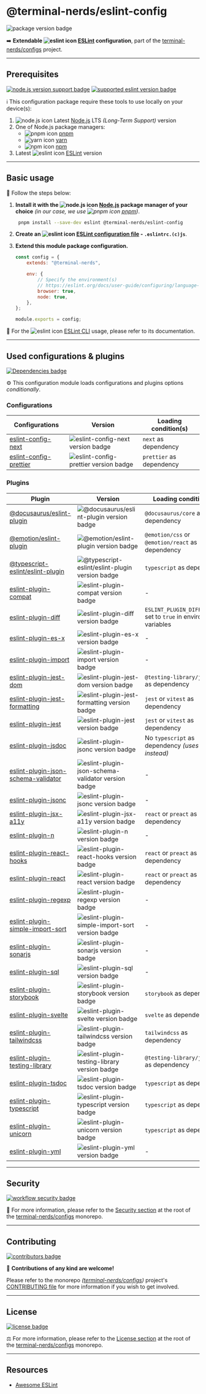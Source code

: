 # @terminal-nerds/eslint-config

![package version badge]

➡️ **Extendable ![eslint icon] [ESLint] configuration**, part of the
[terminal-nerds/configs] project.

[package version badge]: https://img.shields.io/npm/v/@terminal-nerds/eslint-config/latest?style=for-the-badge&logo=npm
[eslint]: https://eslint.org/
[eslint icon]: https://api.iconify.design/logos/eslint.svg
[terminal-nerds/configs]: https://github.com/terminal-nerds/configs

---

## Prerequisites

[![node.js version support badge]][node.js]
[![supported eslint version badge]][eslint]

[node.js version support badge]: https://img.shields.io/node/v-lts/@terminal-nerds/eslint-config?style=for-the-badge&logo=nodedotjs
[supported eslint version badge]: https://img.shields.io/github/package-json/dependency-version/terminal-nerds/configs/peer/eslint?filename=packages%2Feslint%2Fpackage.json&logo=eslint&style=for-the-badge

ℹ️ This configuration package require these tools to use locally on your
device(s):

1. ![node.js icon] Latest [Node.js] LTS _(Long-Term Support)_ version
1. One of Node.js package managers:
    - ![pnpm icon] [pnpm]
    - ![yarn icon] [yarn]
    - ![npm icon] [npm]
1. Latest ![eslint icon] [ESLint] version

[node.js]: https://nodejs.org/en/
[node.js icon]: https://api.iconify.design/logos/nodejs-icon.svg
[pnpm]: https://pnpm.io/
[pnpm icon]: https://api.iconify.design/vscode-icons/file-type-light-pnpm.svg
[npm]: https://npmjs.com/
[npm icon]: https://api.iconify.design/logos/npm-icon.svg
[yarn]: https://yarnpkg.com/
[yarn icon]: https://api.iconify.design/logos/yarn.svg

---

## Basic usage

👣 Follow the steps below:

1. **Install it with the ![node.js icon] [Node.js] package manager of your
   choice** _(in our case, we use ![pnpm icon] [pnpm])_.

    ```sh
     pnpm install --save-dev eslint @terminal-nerds/eslint-config
    ```

1. **Create an ![eslint icon] [ESLint configuration file] - `.eslintrc.(c)js`**.

1. **Extend this module package configuration.**

    ```js
    const config = {
    	extends: "@terminal-nerds",

    	env: {
    		// Specify the environment(s)
    		// https://eslint.org/docs/user-guide/configuring/language-options#specifying-environments
    		browser: true,
    		node: true,
    	},
    };

    module.exports = config;
    ```

📖 For the ![eslint icon] [ESLint CLI] usage, please refer to its documentation.

[eslint configuration file]: https://eslint.org/docs/user-guide/configuring/configuration-files#using-configuration-files
[eslint cli]: https://eslint.org/docs/user-guide/command-line-interface

---

## Used configurations & plugins

[![Dependencies badge]][dependencies url]

⚙️ This configuration module loads configurations and plugins options
_conditionally_.

[dependencies badge]: https://img.shields.io/librariesio/release/npm/@terminal-nerds/eslint-config?style=for-the-badge
[dependencies url]: https://libraries.io/npm/@terminal-nerds%2Feslint-config

### Configurations

<!-- prettier-sort-markdown-table -->

| Configurations           | Version                                 | Loading condition(s)     |
| ------------------------ | --------------------------------------- | ------------------------ |
| [eslint-config-next]     | ![eslint-config-next version badge]     | `next` as dependency     |
| [eslint-config-prettier] | ![eslint-config-prettier version badge] | `prettier` as dependency |

[eslint-config-next]: https://nextjs.org/docs/basic-features/eslint#eslint-config
[eslint-config-next version badge]: https://img.shields.io/npm/v/eslint-config-next?logo=npm&style=flat-square
[eslint-config-prettier]: https://github.com/prettier/eslint-config-prettier
[eslint-config-prettier version badge]: https://img.shields.io/npm/v/eslint-config-prettier?logo=npm&style=flat-square

### Plugins

<!-- prettier-sort-markdown-table -->

| Plugin                                | Version                                              | Loading condition(s)                                               |
| ------------------------------------- | ---------------------------------------------------- | ------------------------------------------------------------------ |
| [@docusaurus/eslint-plugin]           | ![@docusaurus/eslint-plugin version badge]           | `@docusaurus/core` as dependency                                   |
| [@emotion/eslint-plugin]              | ![@emotion/eslint-plugin version badge]              | `@emotion/css` or `@emotion/react` as dependency                   |
| [@typescript-eslint/eslint-plugin]    | ![@typescript-eslint/eslint-plugin version badge]    | `typescript` as dependency                                         |
| [eslint-plugin-compat]                | ![eslint-plugin-compat version badge]                | -                                                                  |
| [eslint-plugin-diff]                  | ![eslint-plugin-diff version badge]                  | `ESLINT_PLUGIN_DIFF_ENABLE` set to `true` in environment variables |
| [eslint-plugin-es-x]                  | ![eslint-plugin-es-x version badge]                  | -                                                                  |
| [eslint-plugin-import]                | ![eslint-plugin-import version badge]                | -                                                                  |
| [eslint-plugin-jest-dom]              | ![eslint-plugin-jest-dom version badge]              | `@testing-library/jest-dom` as dependency                          |
| [eslint-plugin-jest-formatting]       | ![eslint-plugin-jest-formatting version badge]       | `jest` or `vitest` as dependency                                   |
| [eslint-plugin-jest]                  | ![eslint-plugin-jest version badge]                  | `jest` or `vitest` as dependency                                   |
| [eslint-plugin-jsdoc]                 | ![eslint-plugin-jsonc version badge]                 | No `typescript` as dependency _(uses TSDoc instead)_               |
| [eslint-plugin-json-schema-validator] | ![eslint-plugin-json-schema-validator version badge] | -                                                                  |
| [eslint-plugin-jsonc]                 | ![eslint-plugin-jsonc version badge]                 | -                                                                  |
| [eslint-plugin-jsx-a11y]              | ![eslint-plugin-jsx-a11y version badge]              | `react` or `preact` as dependency                                  |
| [eslint-plugin-n]                     | ![eslint-plugin-n version badge]                     | -                                                                  |
| [eslint-plugin-react-hooks]           | ![eslint-plugin-react-hooks version badge]           | `react` or `preact` as dependency                                  |
| [eslint-plugin-react]                 | ![eslint-plugin-react version badge]                 | `react` or `preact` as dependency                                  |
| [eslint-plugin-regexp]                | ![eslint-plugin-regexp version badge]                | -                                                                  |
| [eslint-plugin-simple-import-sort]    | ![eslint-plugin-simple-import-sort version badge]    | -                                                                  |
| [eslint-plugin-sonarjs]               | ![eslint-plugin-sonarjs version badge]               | -                                                                  |
| [eslint-plugin-sql]                   | ![eslint-plugin-sql version badge]                   | -                                                                  |
| [eslint-plugin-storybook]             | ![eslint-plugin-storybook version badge]             | `storybook` as dependency                                          |
| [eslint-plugin-svelte]                | ![eslint-plugin-svelte version badge]                | `svelte` as dependency                                             |
| [eslint-plugin-tailwindcss]           | ![eslint-plugin-tailwindcss version badge]           | `tailwindcss` as dependency                                        |
| [eslint-plugin-testing-library]       | ![eslint-plugin-testing-library version badge]       | `@testing-library/jest-dom` as dependency                          |
| [eslint-plugin-tsdoc]                 | ![eslint-plugin-tsdoc version badge]                 | `typescript` as dependency                                         |
| [eslint-plugin-typescript]            | ![eslint-plugin-typescript version badge]            | `typescript` as dependency                                         |
| [eslint-plugin-unicorn]               | ![eslint-plugin-unicorn version badge]               | `typescript` as dependency                                         |
| [eslint-plugin-yml]                   | ![eslint-plugin-yml version badge]                   | -                                                                  |

[@docusaurus/eslint-plugin]: https://github.com/facebook/docusaurus/tree/main/packages/eslint-plugin
[@docusaurus/eslint-plugin version badge]: https://img.shields.io/npm/v/@docusaurus/eslint-plugin?logo=npm&style=flat-square
[@emotion/eslint-plugin]: https://github.com/emotion-js/emotion/tree/main/packages/eslint-plugin
[@emotion/eslint-plugin version badge]: https://img.shields.io/npm/v/@emotion/eslint-plugin?logo=npm&style=flat-square
[@typescript-eslint/eslint-plugin]: https://github.com/typescript-eslint/typescript-eslint
[@typescript-eslint/eslint-plugin version badge]: https://img.shields.io/npm/v/@typescript-eslint/eslint-plugin?logo=npm&style=flat-square
[eslint-plugin-compat]: https://github.com/amilajack/eslint-plugin-compat
[eslint-plugin-compat version badge]: https://img.shields.io/npm/v/eslint-plugin-compat?logo=npm&style=flat-square
[eslint-plugin-diff]: https://github.com/paleite/eslint-plugin-diff
[eslint-plugin-diff version badge]: https://img.shields.io/npm/v/eslint-plugin-diff?logo=npm&style=flat-square
[eslint-plugin-es-x]: https://github.com/eslint-community/eslint-plugin-es-x
[eslint-plugin-es-x version badge]: https://img.shields.io/npm/v/eslint-plugin-es-x?logo=npm&style=flat-square
[eslint-plugin-import]: https://github.com/import-js/eslint-plugin-import
[eslint-plugin-import version badge]: https://img.shields.io/npm/v/eslint-plugin-import?logo=npm&style=flat-square
[eslint-plugin-jest]: https://github.com/jest-community/eslint-plugin-jest
[eslint-plugin-jest version badge]: https://img.shields.io/npm/v/eslint-plugin-jest?logo=npm&style=flat-square
[eslint-plugin-jest-dom]: https://github.com/jest-community/eslint-plugin-jest-dom
[eslint-plugin-jest-dom version badge]: https://img.shields.io/npm/v/eslint-plugin-jest-dom?logo=npm&style=flat-square
[eslint-plugin-jest-formatting]: https://github.com/dangreenisrael/eslint-plugin-jest-formatting
[eslint-plugin-jest-formatting version badge]: https://img.shields.io/npm/v/eslint-plugin-jest-formatting?logo=npm&style=flat-square
[eslint-plugin-jsdoc]: https://github.com/gajus/eslint-plugin-jsdoc
[eslint-plugin-jsdoc version badge]: https://img.shields.io/npm/v/eslint-plugin-jsdoc?logo=npm&style=flat-square
[eslint-plugin-json-schema-validator]: https://github.com/ota-meshi/eslint-plugin-json-schema-validator
[eslint-plugin-json-schema-validator version badge]: https://img.shields.io/npm/v/eslint-plugin-json-schema-validator?logo=npm&style=flat-square
[eslint-plugin-jsonc]: https://github.com/ota-meshi/eslint-plugin-jsonc
[eslint-plugin-jsonc version badge]: https://img.shields.io/npm/v/eslint-plugin-jsonc?logo=npm&style=flat-square
[eslint-plugin-jsx-a11y]: https://github.com/jsx-eslint/eslint-plugin-jsx-a11y
[eslint-plugin-jsx-a11y version badge]: https://img.shields.io/npm/v/eslint-plugin-jsx-a11y?logo=npm&style=flat-square
[eslint-plugin-n]: https://github.com/eslint-community/eslint-plugin-n
[eslint-plugin-n version badge]: https://img.shields.io/npm/v/eslint-plugin-n?logo=npm&style=flat-square
[eslint-plugin-react]: https://github.com/yannickcr/eslint-plugin-react
[eslint-plugin-react version badge]: https://img.shields.io/npm/v/eslint-plugin-react?logo=npm&style=flat-square
[eslint-plugin-react-hooks]: https://github.com/facebook/react/tree/main/packages/eslint-plugin-react-hooks
[eslint-plugin-react-hooks version badge]: https://img.shields.io/npm/v/eslint-plugin-react-hooks?logo=npm&style=flat-square
[eslint-plugin-regexp]: https://github.com/ota-meshi/eslint-plugin-regexp
[eslint-plugin-regexp version badge]: https://img.shields.io/npm/v/eslint-plugin-regexp?logo=npm&style=flat-square
[eslint-plugin-simple-import-sort]: https://github.com/lydell/eslint-plugin-simple-import-sort
[eslint-plugin-simple-import-sort version badge]: https://img.shields.io/npm/v/eslint-plugin-simple-import-sort?logo=npm&style=flat-square
[eslint-plugin-sonarjs]: https://github.com/SonarSource/eslint-plugin-sonarjs
[eslint-plugin-sonarjs version badge]: https://img.shields.io/npm/v/eslint-plugin-sonarjs?logo=npm&style=flat-square
[eslint-plugin-sql]: https://github.com/gajus/eslint-plugin-sql
[eslint-plugin-sql version badge]: https://img.shields.io/npm/v/eslint-plugin-sql?logo=npm&style=flat-square
[eslint-plugin-storybook]: https://github.com/storybookjs/eslint-plugin-storybook
[eslint-plugin-storybook version badge]: https://img.shields.io/npm/v/eslint-plugin-storybook?logo=npm&style=flat-square
[eslint-plugin-svelte]: https://github.com/ota-meshi/eslint-plugin-svelte
[eslint-plugin-svelte version badge]: https://img.shields.io/npm/v/eslint-plugin-svelte?logo=npm&style=flat-square
[eslint-plugin-tailwindcss]: https://github.com/francoismassart/eslint-plugin-tailwindcss
[eslint-plugin-tailwindcss version badge]: https://img.shields.io/npm/v/eslint-plugin-tailwindcss?logo=npm&style=flat-square
[eslint-plugin-testing-library]: https://github.com/testing-library/eslint-plugin-testing-library
[eslint-plugin-testing-library version badge]: https://img.shields.io/npm/v/eslint-plugin-testing-library?logo=npm&style=flat-square
[eslint-plugin-tsdoc]: https://github.com/microsoft/tsdoc/tree/main/eslint-plugin
[eslint-plugin-tsdoc version badge]: https://img.shields.io/npm/v/eslint-plugin-tsdoc?logo=npm&style=flat-square
[eslint-plugin-typescript]: https://github.com/https://github.com/azu/eslint-plugin-typescript-compat
[eslint-plugin-typescript version badge]: https://img.shields.io/npm/v/eslint-plugin-typescript?logo=npm&style=flat-square
[eslint-plugin-unicorn]: https://github.com/sindresorhus/eslint-plugin-unicorn
[eslint-plugin-unicorn version badge]: https://img.shields.io/npm/v/eslint-plugin-unicorn?logo=npm&style=flat-square
[eslint-plugin-yml]: https://github.com/ota-meshi/eslint-plugin-yml
[eslint-plugin-yml version badge]: https://img.shields.io/npm/v/eslint-plugin-yml?logo=npm&style=flat-square

---

## Security

[![workflow security badge]][security policy]

🔐 For more information, please refer to the [Security section] at the root of the
[terminal-nerds/configs] monorepo.

[workflow security badge]: https://img.shields.io/github/actions/workflow/status/terminal-nerds/configs/maintenance.yml?label=Security&logo=github&style=for-the-badge&branch=main
[security section]: https://github.com/terminal-nerds/configs#security
[security policy]: https://github.com/terminal-nerds/configs/security/policy

---

## Contributing

[![contributors badge]][contributors url]

🤝 **Contributions of any kind are welcome!**

Please refer to the monorepo _([terminal-nerds/configs])_ project's
[CONTRIBUTING file] for more information if you wish to get involved.

[contributing file]: https://github.com/terminal-nerds/configs/blob/main/.github/CONTRIBUTING.md
[contributors badge]: https://img.shields.io/github/contributors/terminal-nerds/configs?style=for-the-badge
[contributors url]: https://github.com/terminal-nerds/configs#contributors

---

## License

[![license badge]][license]

⚖️ For more information, please refer to the [License section] at the root of
the [terminal-nerds/configs] monorepo.

[license badge]: https://img.shields.io/github/license/terminal-nerds/configs?style=for-the-badge
[license]: https://github.com/terminal-nerds/configs/blob/main/LICENSE.md
[license section]: https://github.com/terminal-nerds/configs#License

---

## Resources

-   [Awesome ESLint]

[awesome eslint]: https://github.com/dustinspecker/awesome-eslint
